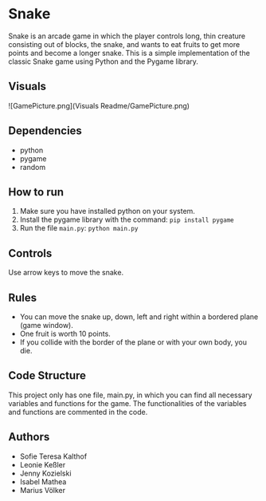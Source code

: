 # Snake

Snake is an arcade game in which the player controls long, thin creature consisting out of blocks, the snake, and wants
to eat fruits to get more points and become a longer snake.
This is a simple implementation of the classic Snake game using Python and the Pygame library.

## Visuals
![GamePicture.png](Visuals Readme/GamePicture.png)

## Dependencies
- python
- pygame
- random

## How to run
1. Make sure you have installed python on your system.
2. Install the pygame library with the command: `pip install pygame`
3. Run the file `main.py`: `python main.py`

## Controls
Use arrow keys to move the snake.

## Rules
- You can move the snake up, down, left and right within a bordered plane (game window).
- One fruit is worth 10 points.
- If you collide with the border of the plane or with your own body, you die.

## Code Structure
This project only has one file, main.py, in which you can find all necessary variables and functions for the game.
The functionalities of the variables and functions are commented in the code.

## Authors
- Sofie Teresa Kalthof
- Leonie Keßler
- Jenny Kozielski
- Isabel Mathea
- Marius Völker

